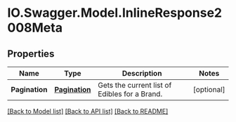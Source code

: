 # IO.Swagger.Model.InlineResponse2008Meta
## Properties

Name | Type | Description | Notes
------------ | ------------- | ------------- | -------------
**Pagination** | [**Pagination**](Pagination.md) | Gets the current list of Edibles for a Brand. | [optional] 

[[Back to Model list]](../README.md#documentation-for-models) [[Back to API list]](../README.md#documentation-for-api-endpoints) [[Back to README]](../README.md)

